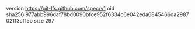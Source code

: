 version https://git-lfs.github.com/spec/v1
oid sha256:977abb996daf78bd0090bfce952f6334c6e042eda6845466da2987021f3cf15b
size 297
